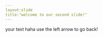 ```yaml
---
layout:slide
title:"welcome to our second slide!"
---
```

your text haha
use the left arrow to go back!
